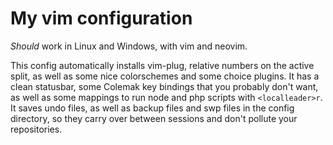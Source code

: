 # My vim configuration

*Should* work in Linux and Windows, with vim and neovim.

This config automatically installs vim-plug, relative numbers on the active split, as well as some nice colorschemes and some choice plugins. It has a clean statusbar, some Colemak key bindings that you probably don't want, as well as some mappings to run node and php scripts with `<localleader>r`. It saves undo files, as well as backup files and swp files in the config directory, so they carry over between sessions and don't pollute your repositories.
